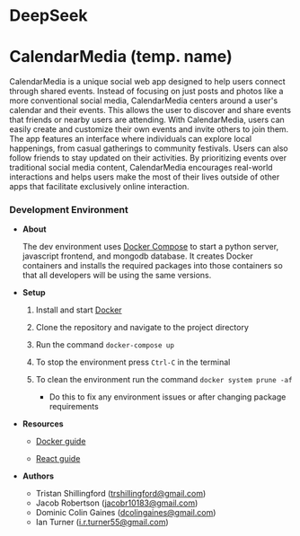 # DeepSeek
# CalendarMedia (temp. name)
CalendarMedia is a unique social web app designed to help users connect through shared events. Instead of focusing on just posts and photos like a more conventional social media, CalendarMedia centers around a user's calendar and their events. This allows the user to discover and share events that friends or nearby users are attending. With CalendarMedia, users can easily create and customize their own events and invite others to join them. The app features an interface where individuals can explore local happenings, from casual gatherings to community festivals. Users can also follow friends to stay updated on their activities. By prioritizing events over traditional social media content, CalendarMedia encourages real-world interactions and helps users make the most of their lives outside of other apps that facilitate exclusively online interaction.

### Development Environment

- **About**

    The dev environment uses [Docker Compose](https://docs.docker.com/compose/)
    to start a python server, javascript frontend, and mongodb database.
    It creates Docker containers and installs the required packages into
    those containers so that all developers will be using the same versions.

- **Setup**
  1. Install and start [Docker](https://docs.docker.com/engine/install/)
          
  2. Clone the repository and navigate to the project directory

  3. Run the command `docker-compose up`

  4. To stop the environment press `Ctrl-C` in the terminal

  5. To clean the environment run the command `docker system prune -af`

      - Do this to fix any environment issues or after changing package requirements

- **Resources**

    - [Docker guide](https://docs.docker.com/get-started/docker-overview/)

    - [React guide](https://react.dev/)



- **Authors**                  
  - Tristan Shillingford (trshillingford@gmail.com)
  - Jacob Robertson (jacobr10183@gmail.com)
  - Dominic Colin Gaines (dcolingaines@gmail.com)
  - Ian Turner (i.r.turner55@gmail.com)
